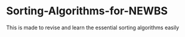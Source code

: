 # Sorting-Algorithms-for-NEWBS
This is made to revise and learn the essential sorting algorithms easily
